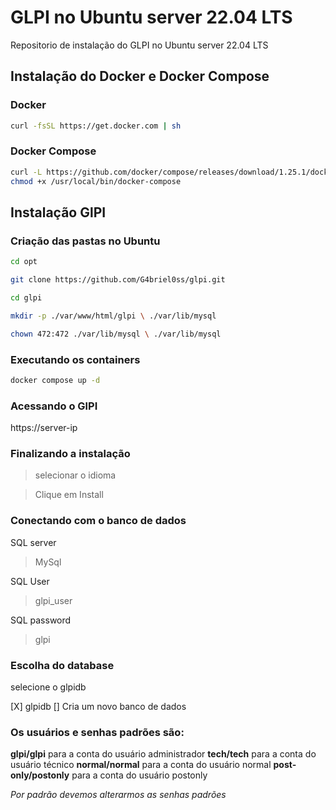 # GLPI no Ubuntu server 22.04 LTS

Repositorio de instalação do GLPI no Ubuntu server 22.04 LTS
 
## Instalação do Docker e Docker Compose

### Docker

```bash
curl -fsSL https://get.docker.com | sh
```
### Docker Compose

```bash
curl -L https://github.com/docker/compose/releases/download/1.25.1/docker-compose-`uname -s`-`uname -m` -o /usr/local/bin/docker-compose
chmod +x /usr/local/bin/docker-compose
```

## Instalação GlPI

### Criação das pastas no Ubuntu

```bash
cd opt

git clone https://github.com/G4briel0ss/glpi.git

cd glpi

mkdir -p ./var/www/html/glpi \ ./var/lib/mysql

chown 472:472 ./var/lib/mysql \ ./var/lib/mysql 
```
### Executando os containers

```bash
docker compose up -d
```

### Acessando o GlPI

https://server-ip

### Finalizando a instalação 

> selecionar o idioma

> Clique em Install

### Conectando com o banco de dados

SQL server
> MySql

SQL User
> glpi_user

SQL password
> glpi

### Escolha do database

selecione o glpidb

[X] glpidb
[] Cria um novo banco de dados 

### Os usuários e senhas padrões são:

**glpi/glpi** para a conta do usuário administrador
**tech/tech** para a conta do usuário técnico
**normal/normal** para a conta do usuário normal
**post-only/postonly** para a conta do usuário postonly

*Por padrão devemos alterarmos as senhas padrões*

